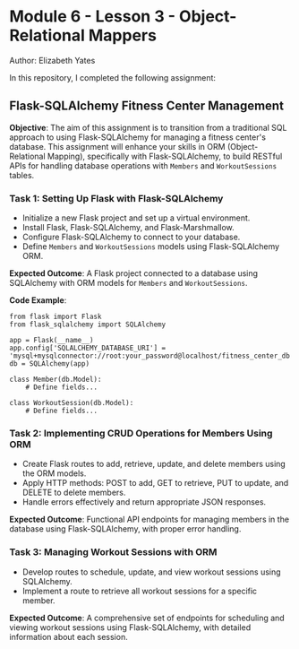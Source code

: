 # Module 6 - Lesson 3 - Object-Relational Mappers
Author: Elizabeth Yates

In this repository, I completed the following assignment: 

## Flask-SQLAlchemy Fitness Center Management

**Objective**: The aim of this assignment is to transition from a traditional SQL approach to using Flask-SQLAlchemy for managing a fitness center's database. This assignment will enhance your skills in ORM (Object-Relational Mapping), specifically with Flask-SQLAlchemy, to build RESTful APIs for handling database operations with `Members` and `WorkoutSessions` tables.

### Task 1: Setting Up Flask with Flask-SQLAlchemy 

- Initialize a new Flask project and set up a virtual environment. 
- Install Flask, Flask-SQLAlchemy, and Flask-Marshmallow. 
- Configure Flask-SQLAlchemy to connect to your database. 
- Define `Members` and `WorkoutSessions` models using Flask-SQLAlchemy ORM.

**Expected Outcome**: A Flask project connected to a database using SQLAlchemy with ORM models for `Members` and `WorkoutSessions`.

**Code Example**:

    from flask import Flask
    from flask_sqlalchemy import SQLAlchemy

    app = Flask(__name__)
    app.config['SQLALCHEMY_DATABASE_URI'] = 'mysql+mysqlconnector://root:your_password@localhost/fitness_center_db'
    db = SQLAlchemy(app)

    class Member(db.Model):
        # Define fields...

    class WorkoutSession(db.Model):
        # Define fields...

### Task 2: Implementing CRUD Operations for Members Using ORM 

- Create Flask routes to add, retrieve, update, and delete members using the ORM models. 
- Apply HTTP methods: POST to add, GET to retrieve, PUT to update, and DELETE to delete members. 
- Handle errors effectively and return appropriate JSON responses.

**Expected Outcome**: Functional API endpoints for managing members in the database using Flask-SQLAlchemy, with proper error handling.

### Task 3: Managing Workout Sessions with ORM 

- Develop routes to schedule, update, and view workout sessions using SQLAlchemy. 
- Implement a route to retrieve all workout sessions for a specific member.

**Expected Outcome**: A comprehensive set of endpoints for scheduling and viewing workout sessions using Flask-SQLAlchemy, with detailed information about each session.